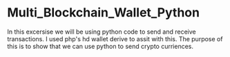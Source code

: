 # Multi_Blockchain_Wallet_Python

In this excersise we will be using python code to send and receive transactions. I used php's hd wallet derive to assit with this. The purpose of this is to show that we can use python to send crypto curriences.  